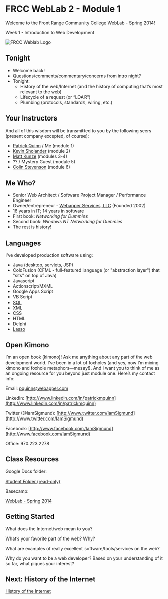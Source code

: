 # FRCC WebLab 2 - Module 1

Welcome to the Front Range Community College WebLab - Spring 2014!

Week 1 - Introduction to Web Development

![FRCC Weblab Logo](/img/frcc_weblab_logo.jpg)

## Tonight

* Welcome back!
* Questions/comments/commentary/concerns from intro night?
* Tonight:
  * History of the web/Internet (and the history of computing that’s most relevant to the web)
  * Lifecycle of a request (or “LOAR”)
  * Plumbing (protocols, standards, wiring, etc.)

<!-- Covered on intro night
## Week 1 Outline

* History of the web/Internet (and the history of computing that’s most relevant to the web) 
* Lifecycle of a request (or “LOAR”) 
* Plumbing (protocols, standards, wiring, etc.)
* Servers and server-side concepts
* Clients and client-side concepts
* Jobs and roles in web development
* Thinking and acting like a developer 
* Sample application (to-do list app) 

## Course Outline

Here’s the outline for the rest of the course (6 modules):

1. Overview of the web and web technologies
2. HTML & CSS
3. Javascript
4. More Javascript
5. UI/UX Design
6. Thinking Like A Developer

-->

## Your Instructors

And all of this wisdom will be transmitted to you by the following seers (present company excepted, of course):

* [Patrick Quinn](http://www.linkedin.com/in/patrickmquinn) / Me (module 1)
* [Kevin Sholander](http://www.linkedin.com/pub/kevin-sholander/2/242/958) (module 2)
* [Matt Kunze](https://github.com/MattKunze?tab=activity) (modules 3-4)
* ?? / Mystery Guest (module 5)
* [Colin Stevenson](http://www.linkedin.com/pub/colin-stevenson/3/a/4b2) (module 6)

## Me Who?

* Senior Web Architect / Software Project Manager / Performance Engineer
* Owner/entrepreneur - [Webapper Services, LLC](http://www.webapper.com) (Founded 2002)
* 16 years in IT; 14 years in software
* First book: _Networking for Dummies_
* Second book: _Windows NT Networking for Dummies_
* The rest is history!

## Languages

I've developed production software using:

* Java (desktop, servlets, JSP)
* ColdFusion (CFML - full-featured language (or "abstraction layer") that "sits" on top of Java)
* Javascript
* Actionscript/MXML
* Google Apps Script
* VB Script
* [SQL](http://en.wikipedia.org/wiki/SQL) 
* XML
* CSS
* HTML
* Delphi
* [Lasso](http://en.wikipedia.org/wiki/Lasso_(programming_language))

## Open Kimono

I’m an open book (kimono)! Ask me anything about any part of the web development world. I’ve been in a lot of foxholes (and yes, now I’m mixing kimono and foxhole metaphors&mdash;messy!). And I want you to think of me as an ongoing resource for you beyond just module one. Here’s my contact info:

Email: [pquinn@webapper.com](mailto:pquinn@webapper.com)

LinkedIn: [http://www.linkedin.com/in/patrickmquinn](http://www.linkedin.com/in/patrickmquinn)

Twitter (@IamSigmund): [http://www.twitter.com/IamSigmund](http://www.twitter.com/IamSigmund)

Facebook: [http://www.facebook.com/IamSigmund](http://www.facebook.com/IamSigmund)

Office: 970.223.2278

## Class Resources

Google Docs folder:

[Student Folder (read-only)](https://drive.google.com/folderview?id=0B0HFqOyOPltCSnpLMFpiUnFvbDg&usp=sharing)

Basecamp:

[WebLab - Spring 2014](https://basecamp.com/2565496/projects/5204169-weblab-spring-2014)

## Getting Started

What does the Internet/web mean to you?

What’s your favorite part of the web? Why?

What are examples of really excellent software/tools/services on the web?

Why do you want to be a web developer? Based on your understanding of it so far, what piques your interest? 

## Next: History of the Internet

[History of the Internet](?md=/course-content/module1/history_of_the_internet.md)



